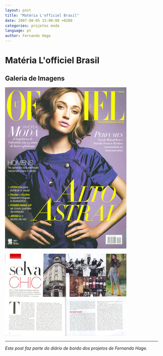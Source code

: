 ```yaml
---
layout: post
title: "Matéria L'officiel Brasil"
date: 2007-08-05 15:00:00 +0200
categories: projetos moda
language: pt
author: Fernando Hage
---
```


# Matéria L'officiel Brasil

## Galeria de Imagens

![Matéria L'officiel Brasil](/assets/images/materia-lofficiel-brasil-01.jpg)

![Matéria L'officiel Brasil](/assets/images/materia-lofficiel-brasil-02.jpg)

---

*Este post faz parte do diário de bordo dos projetos de Fernando Hage.*